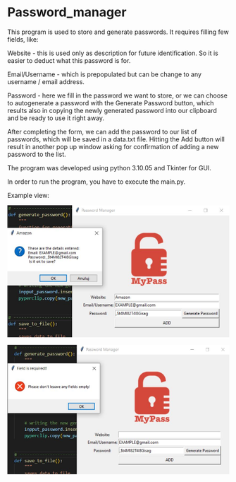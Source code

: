 # Password_manager

This program is used to store and generate passwords. It requires filling few fields, like:

Website - this is used only as description for future identification. So it is easier to deduct what this password is for.

Email/Username - which is prepopulated but can be change to any username / email address.

Password - here we fill in the password we want to store, or we can choose to autogenerate a password with the Generate Password button, which results also in copying the newly generated password into our clipboard and be ready to use it right away. 

After completing the form, we can add the password to our list of passwords, which will be saved in a data.txt file. Hitting the Add button will result in another pop up window asking for confirmation of adding a new password to the list. 


The program was developed using python 3.10.05 and Tkinter for GUI. 

In order to run the program, you have to execute the main.py.


Example view: 

![Screenshot](example_view.jpg)

![Screenshot](example_view_2.jpg)